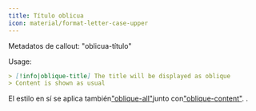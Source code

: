 ```yaml
---
title: Título oblicua
icon: material/format-letter-case-upper
---
```


Metadatos de callout: "oblicua-título"

Usage:
```md
> [!info|oblique-title] The title will be displayed as oblique
> Content is shown as usual
```

El estilo en sí se aplica también["oblique-all"](../combined-styling/page-19.md)junto con["oblique-content"](../content-styling/page-9.md).
.
